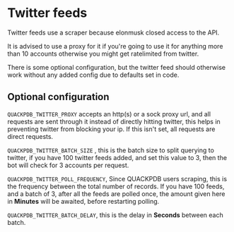 # Twitter feeds

Twitter feeds use a scraper because elonmusk closed access to the API. 

It is advised to use a proxy for it if you're going to use it for anything more than 10 accounts
otherwise you might get ratelimited from twitter. 

There is some optional configuration, but the twitter feed should otherwise work without any added config due to defaults set in code. 


 ##  Optional configuration 

`QUACKPDB_TWITTER_PROXY` accepts an http(s) or a sock proxy url, and all requests are sent through it instead of directly hitting twitter, this helps in preventing twitter from blocking your ip. If this isn't set, all requests are direct requests. 

`QUACKPDB_TWITTER_BATCH_SIZE` , this is the batch size to split querying to twitter, if you have 100 twitter feeds added, and set this value to 3, then the bot will check for 3 accounts per request. 

`QUACKPDB_TWITTER_POLL_FREQUENCY`, Since QUACKPDB users scraping, this is the frequency between the total number of records. If you have 100 feeds, and a batch of 3, after all the feeds are polled once, the amount given here in **Minutes** will be awaited, before restarting polling. 

`QUACKPDB_TWITTER_BATCH_DELAY`, this is the delay in **Seconds** between each batch. 